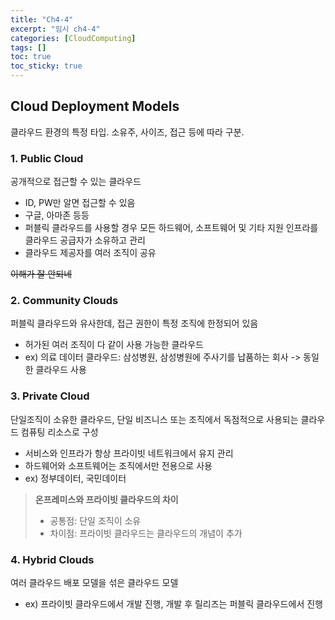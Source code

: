 ```yaml
---
title: "Ch4-4"
excerpt: "임시 ch4-4"
categories: [CloudComputing]
tags: []
toc: true
toc_sticky: true
---
```



## Cloud Deployment Models
클라우드 환경의 특정 타입. 소유주, 사이즈, 접근 등에 따라 구분.

### 1. Public Cloud
공개적으로 접근할 수 있는 클라우드
* ID, PW만 알면 접근할 수 있음
* 구글, 아마존 등등
* 퍼블릭 클라우드를 사용할 경우 모든 하드웨어, 소프트웨어 및 기타 지원 인프라를 클라우드 공급자가 소유하고 관리
* 클라우드 제공자를 여러 조직이 공유

~~이해가 잘 안되네~~

### 2. Community Clouds
퍼블릭 클라우드와 유사한데, 접근 권한이 특정 조직에 한정되어 있음
* 허가된 여러 조직이 다 같이 사용 가능한 클라우드
* ex) 의료 데이터 클라우드: 삼성병원, 삼성병원에 주사기를 납품하는 회사 -> 동일한 클라우드 사용

### 3. Private Cloud
단일조직이 소유한 클라우드, 단일 비즈니스 또는 조직에서 독점적으로 사용되는 클라우드 컴퓨팅 리소스로 구성
* 서비스와 인프라가 항상 프라이빗 네트워크에서 유지 관리
* 하드웨어와 소프트웨어는 조직에서만 전용으로 사용
* ex) 정부데이터, 국민데이터

> **온프레미스와 프라이빗 클라우드의 차이**
> * 공통점: 단일 조직이 소유
> * 차이점: 프라이빗 클라우드는 클라우드의 개념이 추가

### 4. Hybrid Clouds
여러 클라우드 배포 모델을 섞은 클라우드 모델
* ex) 프라이빗 클라우드에서 개발 진행, 개발 후 릴리즈는 퍼블릭 클라우드에서 진행